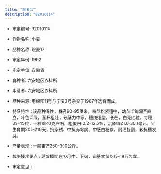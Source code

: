 ```yaml
---
title: "皖麦17"
description: "92010114"
---
```

* 审定编号:  92010114

*  作物名称:  小麦

*  品种名称:  皖麦17

*  审定年份:  1992

*  审定单位:  安徽省

* 育种者:  六安地区农科所

*  申请者:  六安地区农科所

*  品种来源:  用绵阳11号与宁麦3号杂交于1987年选育而成。

*  特征特性 : 
该品种春性，株高90-95厘米，株型松紧适中，幼苗半匍匐至直立，叶色深绿，茎秆粗壮，分蘖力中等，穗纺缍型，长芒，白壳红粒，每穗35-45粒，千粒重40克左右，粗蛋白10.2-12.6％，沉降值21.0-30.1毫升。全生育期205-210天，抗条锈、中抗赤霉病、中感白粉病，耐渍抗倒，较抗穗发芽。
 
*  产量表现 : 
一般亩产250-300公斤。

*  栽培技术要点 : 
适宜播期在10月中、下旬，亩基本苗以15-18万为宜。

*  审定意见 : 

